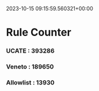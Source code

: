 2023-10-15 09:15:59.560321+00:00
# Rule Counter 
 ### UCATE : 393286

 ### Veneto : 189650

 ### Allowlist : 13930
